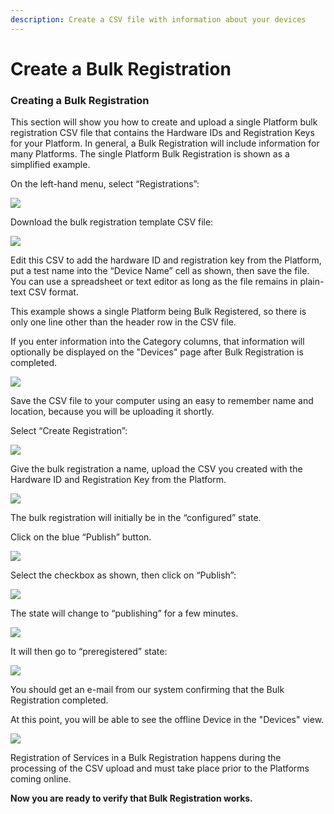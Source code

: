 ```yaml
---
description: Create a CSV file with information about your devices
---
```


# Create a Bulk Registration

### **Creating a Bulk Registration**

This section will show you how to create and upload a single Platform bulk registration CSV file that contains the Hardware IDs and Registration Keys for your Platform.  In general, a Bulk Registration will include information for many Platforms.  The single Platform Bulk Registration is shown as a simplified example.

On the left-hand menu, select “Registrations”:

![](../../.gitbook/assets/image%20%28460%29.png)

Download the bulk registration template CSV file:

![](../../.gitbook/assets/image%20%28383%29.png)

Edit this CSV to add the hardware ID and registration key from the Platform, put a test name into the “Device Name” cell as shown, then save the file.  You can use a spreadsheet or text editor as long as the file remains in plain-text CSV format.

This example shows a single Platform being Bulk Registered, so there is only one line other than the header row in the CSV file.

If you enter information into the Category columns, that information will optionally be displayed on the "Devices" page after Bulk Registration is completed.

![](../../.gitbook/assets/image%20%28432%29.png)

Save the CSV file to your computer using an easy to remember name and location, because you will be uploading it shortly.

Select “Create Registration”:

![](../../.gitbook/assets/image%20%28160%29.png)

Give the bulk registration a name, upload the CSV you created with the Hardware ID and Registration Key from the Platform.

![](../../.gitbook/assets/image%20%28389%29.png)

The bulk registration will initially be in the “configured” state.  

Click on the blue “Publish” button.

![](../../.gitbook/assets/image%20%2865%29.png)

Select the checkbox as shown, then click on “Publish”:

![](../../.gitbook/assets/image%20%28268%29.png)

The state will change to “publishing” for a few minutes.

![](../../.gitbook/assets/image%20%28409%29.png)

It will then go to “preregistered” state:

![](../../.gitbook/assets/image%20%28172%29.png)

You should get an e-mail from our system confirming that the Bulk Registration completed.

At this point, you will be able to see the offline Device in the "Devices" view.  

![](../../.gitbook/assets/image%20%28174%29.png)

Registration of Services in a Bulk Registration happens during the processing of the CSV upload and must take place prior to the Platforms coming online.

**Now you are ready to verify that Bulk Registration works.**  



